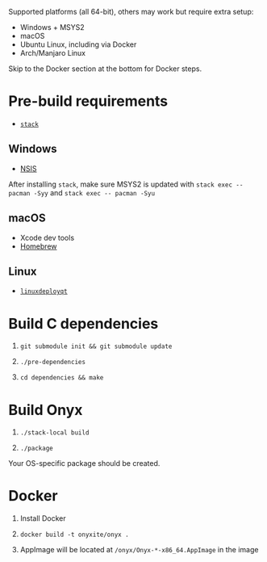 Supported platforms (all 64-bit), others may work but require extra setup:

  * Windows + MSYS2
  * macOS
  * Ubuntu Linux, including via Docker
  * Arch/Manjaro Linux

Skip to the Docker section at the bottom for Docker steps.

# Pre-build requirements

  * [`stack`](https://haskellstack.org/)

## Windows

  * [NSIS](http://nsis.sourceforge.net/Main_Page)

After installing `stack`, make sure MSYS2 is updated with
`stack exec -- pacman -Syy` and `stack exec -- pacman -Syu`

## macOS

  * Xcode dev tools
  * [Homebrew](https://brew.sh/)

## Linux

  * [`linuxdeployqt`](https://github.com/probonopd/linuxdeployqt)

# Build C dependencies

1. `git submodule init && git submodule update`

2. `./pre-dependencies`

3. `cd dependencies && make`

# Build Onyx

1. `./stack-local build`

2. `./package`

Your OS-specific package should be created.

# Docker

1. Install Docker

2. `docker build -t onyxite/onyx .`

3. AppImage will be located at `/onyx/Onyx-*-x86_64.AppImage` in the image
